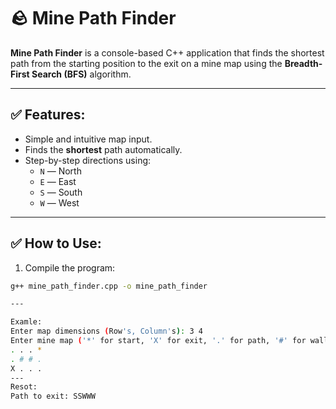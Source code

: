 # 🪨 Mine Path Finder

**Mine Path Finder** is a console-based C++ application that finds the shortest path from the starting position to the exit on a mine map using the **Breadth-First Search (BFS)** algorithm.

---

## ✅ Features:
- Simple and intuitive map input.
- Finds the **shortest** path automatically.
- Step-by-step directions using:
  - `N` — North  
  - `E` — East  
  - `S` — South  
  - `W` — West  

---

## ✅ How to Use:
1. Compile the program:
```bash
g++ mine_path_finder.cpp -o mine_path_finder

---

Examle:
Enter map dimensions (Row's, Column's): 3 4
Enter mine map ('*' for start, 'X' for exit, '.' for path, '#' for wall. Use the space button between your inputs.):
. . . *
. # # .
X . . .
---
Resot:
Path to exit: SSWWW
